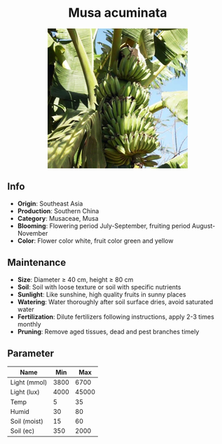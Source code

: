 <h1 align='center'>Musa acuminata</h1>
<p align="center">
    <img 
        align='center'
        width='320'
        src="../images/musa acuminata.png" 
        alt='Musa acuminata' />
</p>

## Info

 - **Origin**: Southeast Asia
 - **Production**: Southern China
 - **Category**: Musaceae, Musa
 - **Blooming**: Flowering period July-September, fruiting period August-November
 - **Color**: Flower color white, fruit color green and yellow

## Maintenance

 - **Size**: Diameter ≥ 40 cm, height ≥ 80 cm
 - **Soil**: Soil with loose texture or soil with specific nutrients
 - **Sunlight**: Like sunshine, high quality fruits in sunny places
 - **Watering**: Water thoroughly after soil surface dries, avoid saturated water
 - **Fertilization**: Dilute fertilizers following instructions, apply 2-3 times monthly
 - **Pruning**: Remove aged tissues, dead and pest branches timely

## Parameter

| Name         | Min  | Max   |
|--------------|------|-------|
| Light (mmol) | 3800 | 6700  |
| Light (lux)  | 4000 | 45000 |
| Temp         | 5    | 35    |
| Humid        | 30   | 80    |
| Soil (moist) | 15   | 60    |
| Soil (ec)    | 350  | 2000  |